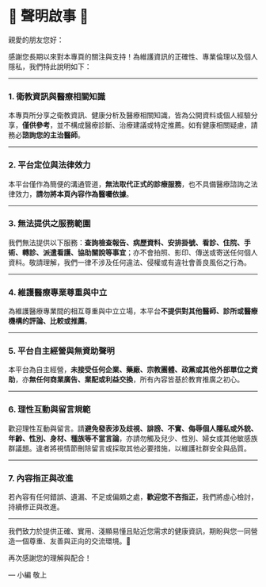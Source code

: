 # 🔔 聲明啟事 🔔

親愛的朋友您好：

感謝您長期以來對本專頁的關注與支持！為維護資訊的正確性、專業倫理以及個人隱私，我們特此說明如下：

---

### 1. 衛教資訊與醫療相關知識

本專頁所分享之衛教資訊、健康分析及醫療相關知識，皆為公開資料或個人經驗分享，**僅供參考**，並不構成醫療診斷、治療建議或特定推薦。如有健康相關疑慮，請務必**諮詢您的主治醫師**。

---

### 2. 平台定位與法律效力

本平台僅作為簡便的溝通管道，**無法取代正式的診療服務**，也不具備醫療諮詢之法律效力，**請勿將本頁內容作為醫囑依據**。

---

### 3. 無法提供之服務範圍

我們無法提供以下服務：**查詢檢查報告、病歷資料、安排掛號、看診、住院、手術、轉診、派遣看護、協助關說等事宜**；亦不會拍照、影印、傳送或寄送任何個人資料。敬請理解，我們一律不涉及任何違法、侵權或有違社會善良風俗之行為。

---

### 4. 維護醫療專業尊重與中立

為維護醫療專業間的相互尊重與中立立場，本平台**不提供對其他醫師、診所或醫療機構的評論、比較或推薦**。

---

### 5. 平台自主經營與無資助聲明

本平台為自主經營，**未接受任何企業、藥廠、宗教團體、政黨或其他外部單位之資助**，亦**無任何商業廣告、業配或利益交換**，所有內容皆基於教育推廣之初心。

---

### 6. 理性互動與留言規範

歡迎理性互動與留言。請**避免發表涉及歧視、誹謗、不實、侮辱個人隱私或外貌、年齡、性別、身材、種族等不當言論**，亦請勿觸及兒少、性別、婦女或其他敏感族群議題。違者將視情節刪除留言或採取其他必要措施，以維護社群安全與品質。

---

### 7. 內容指正與改進

若內容有任何錯誤、遺漏、不足或偏頗之處，**歡迎您不吝指正**，我們將虛心檢討，持續修正與改進。

---

我們致力於提供正確、實用、淺顯易懂且貼近您需求的健康資訊，期盼與您一同營造一個尊重、友善與正向的交流環境。🙏

再次感謝您的理解與配合！

— 小編 敬上
